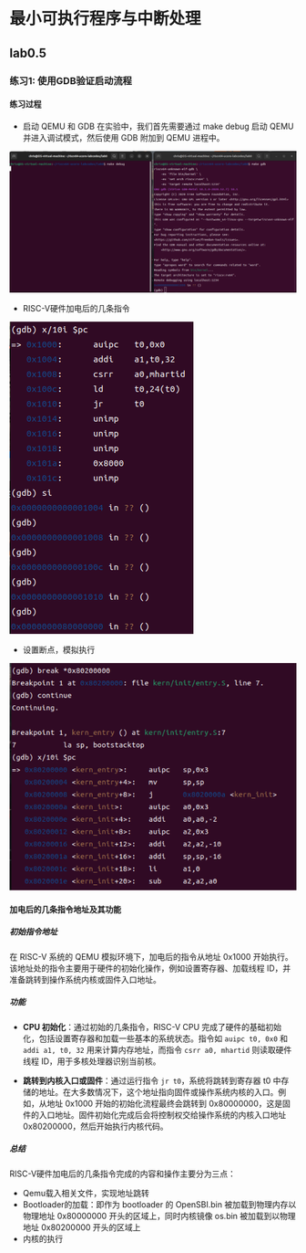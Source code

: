 # 最小可执行程序与中断处理
## lab0.5
### 练习1: 使用GDB验证启动流程
#### 练习过程
- 启动 QEMU 和 GDB
在实验中，我们首先需要通过 make debug 启动 QEMU 并进入调试模式，然后使用 GDB 附加到 QEMU 进程中。

![image-lab0.5-1.png](image/image-lab0.5-1.png)

- RISC-V硬件加电后的几条指令

![image-lab0.5-2.png](image/image-lab0.5-2.png)

- 设置断点，模拟执行

![image-lab0.5-3.png](image/image-lab0.5-3.png)

#### 加电后的几条指令地址及其功能

##### 初始指令地址

在 RISC-V 系统的 QEMU 模拟环境下，加电后的指令从地址 0x1000 开始执行。该地址处的指令主要用于硬件的初始化操作，例如设置寄存器、加载线程 ID，并准备跳转到操作系统内核或固件入口地址。

##### 功能

- __CPU 初始化__：通过初始的几条指令，RISC-V CPU 完成了硬件的基础初始化，包括设置寄存器和加载一些基本的系统状态。指令如 `auipc t0, 0x0` 和 `addi a1, t0, 32` 用来计算内存地址，而指令 `csrr a0, mhartid` 则读取硬件线程 ID，用于多核处理器识别当前核。

- __跳转到内核入口或固件__：通过运行指令 `jr t0`，系统将跳转到寄存器 t0 中存储的地址。在大多数情况下，这个地址指向固件或操作系统内核的入口。例如，从地址 0x1000 开始的初始化流程最终会跳转到 0x80000000，这是固件的入口地址。固件初始化完成后会将控制权交给操作系统的内核入口地址 0x80200000，然后开始执行内核代码。

##### 总结
RISC-V硬件加电后的几条指令完成的内容和操作主要分为三点：
- Qemu载入相关文件，实现地址跳转
- Bootloader的加载：即作为 bootloader 的 OpenSBI.bin 被加载到物理内存以物理地址 0x80000000 开头的区域上，同时内核镜像 os.bin 被加载到以物理地址 0x80200000 开头的区域上
- 内核的执行
